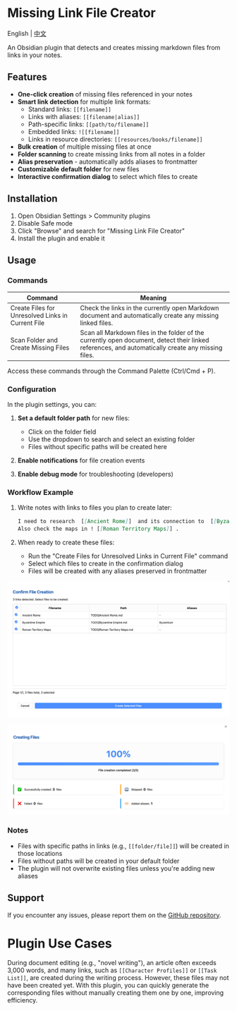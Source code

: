 # Missing Link File Creator

English | [中文](./README.zh-cn.md)

An Obsidian plugin that detects and creates missing markdown files from links in your notes.

## Features

- **One-click creation** of missing files referenced in your notes
- **Smart link detection** for multiple link formats:
	- Standard links: `[[filename]]`
	- Links with aliases: `[[filename|alias]]`
	- Path-specific links: `[[path/to/filename]]`
	- Embedded links: `![[filename]]`
	- Links in resource directories: `[[resources/books/filename]]`
- **Bulk creation** of multiple missing files at once
- **Folder scanning** to create missing links from all notes in a folder
- **Alias preservation** - automatically adds aliases to frontmatter
- **Customizable default folder** for new files
- **Interactive confirmation dialog** to select which files to create


## Installation

1. Open Obsidian Settings > Community plugins
2. Disable Safe mode
3. Click "Browse" and search for "Missing Link File Creator"
4. Install the plugin and enable it


## Usage

### Commands


| Command                                    | Meaning                                                      |
| ------------------------------------------ | ------------------------------------------------------------ |
| Create Files for Unresolved Links in Current File           | Check the links in the currently open Markdown document and automatically create any missing linked files. |
| Scan Folder and Create Missing Files | Scan all Markdown files in the folder of the currently open document, detect their linked references, and automatically create any missing files. |

Access these commands through the Command Palette (Ctrl/Cmd + P).

### Configuration

In the plugin settings, you can:

1. **Set a default folder path** for new files:
	- Click on the folder field
	- Use the dropdown to search and select an existing folder
	- Files without specific paths will be created here

2. **Enable notifications** for file creation events

3. **Enable debug mode** for troubleshooting (developers)

### Workflow Example

1. Write notes with links to files you plan to create later:
   ```markdown
   I need to research  [[Ancient Rome]]  and its connection to  [[Byzantine Empire|Byzantium]] .
   Also check the maps in ! [[Roman Territory Maps]] .
   ```

2. When ready to create these files:
	- Run the "Create Files for Unresolved Links in Current File" command
	- Select which files to create in the confirmation dialog
	- Files will be created with any aliases preserved in frontmatter

![](resources/screenshots/img-QE10291201000001.png)

![](resources/screenshots/img-QE10291201000002.png)

### Notes

- Files with specific paths in links (e.g., `[[folder/file]]`) will be created in those locations
- Files without paths will be created in your default folder
- The plugin will not overwrite existing files unless you're adding new aliases

## Support

If you encounter any issues, please report them on the [GitHub repository](https://github.com/Lemon695/obsidian-missing-link-file-creator/issues).

# Plugin Use Cases

During document editing (e.g., "novel writing"), an article often exceeds 3,000 words, and many links, such as `[[Character Profiles]]` or `[[Task List]]`, are created during the writing process. However, these files may not have been created yet. With this plugin, you can quickly generate the corresponding files without manually creating them one by one, improving efficiency.









